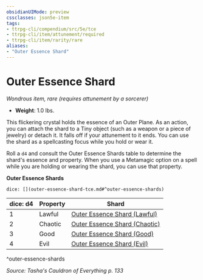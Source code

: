 ```yaml
---
obsidianUIMode: preview
cssclasses: json5e-item
tags:
- ttrpg-cli/compendium/src/5e/tce
- ttrpg-cli/item/attunement/required
- ttrpg-cli/item/rarity/rare
aliases: 
- "Outer Essence Shard"
---
```

# Outer Essence Shard
*Wondrous item, rare (requires attunement by a sorcerer)*  

- **Weight**: 1.0 lbs.

This flickering crystal holds the essence of an Outer Plane. As an action, you can attach the shard to a Tiny object (such as a weapon or a piece of jewelry) or detach it. It falls off if your attunement to it ends. You can use the shard as a spellcasting focus while you hold or wear it.

Roll a `d4` and consult the Outer Essence Shards table to determine the shard's essence and property. When you use a Metamagic option on a spell while you are holding or wearing the shard, you can use that property.

**Outer Essence Shards**

`dice: [](outer-essence-shard-tce.md#^outer-essence-shards)`

| dice: d4 | Property | Shard |
|----------|----------|-------|
| 1 | Lawful | [Outer Essence Shard (Lawful)](outer-essence-shard-lawful-tce.md) |
| 2 | Chaotic | [Outer Essence Shard (Chaotic)](outer-essence-shard-chaotic-tce.md) |
| 3 | Good | [Outer Essence Shard (Good)](outer-essence-shard-good-tce.md) |
| 4 | Evil | [Outer Essence Shard (Evil)](outer-essence-shard-evil-tce.md) |
^outer-essence-shards

*Source: Tasha's Cauldron of Everything p. 133*